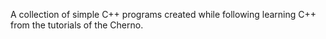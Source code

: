 A collection of simple C++ programs created while following learning C++ from the tutorials of the Cherno.
